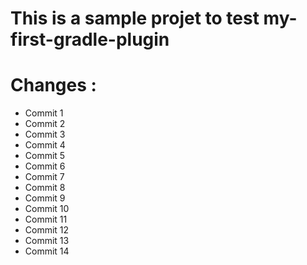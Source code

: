 # This is a sample projet to test my-first-gradle-plugin


# Changes :

- Commit 1
- Commit 2
- Commit 3
- Commit 4
- Commit 5
- Commit 6
- Commit 7
- Commit 8
- Commit 9
- Commit 10
- Commit 11
- Commit 12
- Commit 13
- Commit 14